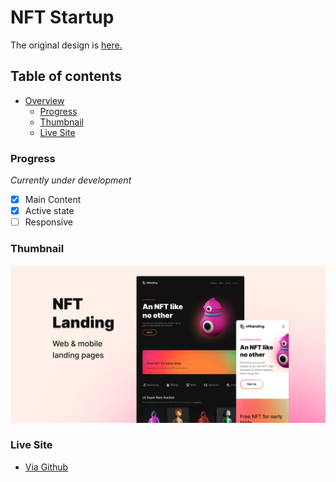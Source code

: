 # NFT Startup

The original design is [here.](https://www.figma.com/file/iBSfBXdbC7mdz46t709TD4/NFT-Startup-Landing-Page-(Copy)-(Community)-(Copy)?node-id=2%3A685)

## Table of contents

-   [Overview](#overview)
    -   [Progress](#progress)
    -   [Thumbnail](#thumbnail)
    -   [Live Site](#links)

### Progress

_Currently under development_

-   [x] Main Content
-   [x] Active state
-   [ ] Responsive

### Thumbnail

![](https://raw.githubusercontent.com/putraprdn/nft-startup/5bb3e21fa906a207eea91035fb58313c839e0aa0/public/images/Thumbnail.png)

### Live Site

-   [Via Github](https://putraprdn.github.io/nft-startup/)
